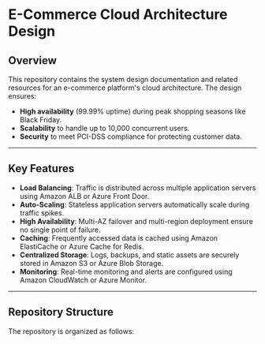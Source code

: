 # E-Commerce Cloud Architecture Design

## **Overview**
This repository contains the system design documentation and related resources for an e-commerce platform's cloud architecture. The design ensures:
- **High availability** (99.99% uptime) during peak shopping seasons like Black Friday.
- **Scalability** to handle up to 10,000 concurrent users.
- **Security** to meet PCI-DSS compliance for protecting customer data.

---

## **Key Features**
- **Load Balancing**: Traffic is distributed across multiple application servers using Amazon ALB or Azure Front Door.
- **Auto-Scaling**: Stateless application servers automatically scale during traffic spikes.
- **High Availability**: Multi-AZ failover and multi-region deployment ensure no single point of failure.
- **Caching**: Frequently accessed data is cached using Amazon ElastiCache or Azure Cache for Redis.
- **Centralized Storage**: Logs, backups, and static assets are securely stored in Amazon S3 or Azure Blob Storage.
- **Monitoring**: Real-time monitoring and alerts are configured using Amazon CloudWatch or Azure Monitor.

---

## **Repository Structure**
The repository is organized as follows:
